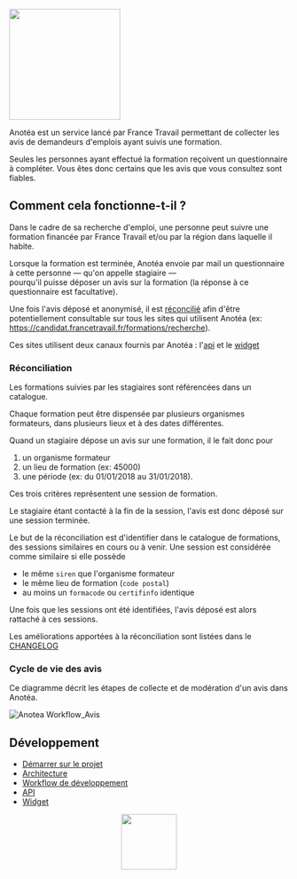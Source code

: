 <p>
<img src="https://anotea.francetravail.fr/static/images/logo_Anotea_Horizontal_baseline.png" width="200px" />
</p>
 
Anotéa est un service lancé par France Travail permettant de collecter les avis de demandeurs d'emplois ayant suivis une formation.

Seules les personnes ayant effectué la formation reçoivent un questionnaire à compléter. 
Vous êtes donc certains que les avis que vous consultez sont fiables.

## Comment cela fonctionne-t-il ?

Dans le cadre de sa recherche d'emploi, une personne peut suivre une formation financée par France Travail et/ou par 
la région dans laquelle il habite.

Lorsque la formation est terminée, Anotéa envoie par mail un questionnaire à cette personne — qu'on appelle stagiaire —  
pourqu'il puisse déposer un avis sur la formation (la réponse à ce questionnaire est facultative).

Une fois l'avis déposé et anonymisé, il est [réconcilié](#Réconciliation) afin d'être potentiellement consultable 
sur tous les sites qui utilisent Anotéa (ex: https://candidat.francetravail.fr/formations/recherche).  

Ces sites utilisent deux canaux fournis par Anotéa : l'[api](misc/doc/API.md) et le [widget](misc/doc/WIDGET.md) 

### Réconciliation

Les formations suivies par les stagiaires sont référencées dans un catalogue.

Chaque formation peut être dispensée par plusieurs organismes formateurs, dans plusieurs lieux et à des dates différentes.

Quand un stagiaire dépose un avis sur une formation, il le fait donc pour

 1. un organisme formateur
 2. un lieu de formation (ex: 45000)
 3. une période (ex: du 01/01/2018 au 31/01/2018).

Ces trois critères représentent une session de formation. 

Le stagiaire étant contacté à la fin de la session, l'avis est donc déposé sur une session terminée. 

Le but de la réconciliation est d'identifier dans le catalogue de formations, des sessions similaires en cours ou à venir. 
Une session est considérée comme similaire si elle possède
 
 - le même `siren` que l'organisme formateur
 - le même lieu de formation (`code postal`)
 - au moins un `formacode` ou `certifinfo` identique
        
Une fois que les sessions ont été identifiées, l'avis déposé est alors rattaché à ces sessions.

Les améliorations apportées à la réconciliation sont listées dans le [CHANGELOG](misc/doc/CHANGELOG.md)

### Cycle de vie des avis

Ce diagramme décrit les étapes de collecte et de modération d'un avis dans Anotéa.

![Anotea Workflow_Avis](./misc/doc/diagram/anotea-workflow-avis.svg)

## Développement

- [Démarrer sur le projet](misc/doc/DEMARRAGE.md) 
- [Architecture](misc/doc/ARCHITECTURE.md)
- [Workflow de développement](misc/doc/WORKFLOW_DEV.md) 
- [API](misc/doc/API.md) 
- [Widget](misc/doc/WIDGET.md)


<p align="center">
<img src="https://anotea.francetravail.fr/static/images/logo-france-travail-marianne.svg" width="100px"  />
</p>
